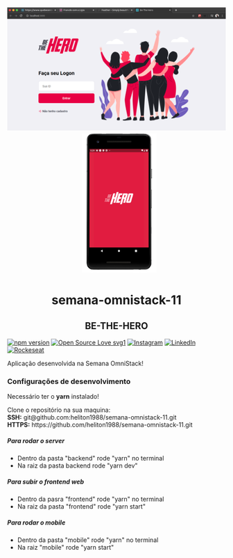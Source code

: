 <h1 align="center">
  <img alt="beTheHero" src=".github/logo.png" width="600px"  />
    &nbsp;
  <img alt="bethehero mobile" src=".github/phone.png" height="320px" />
</h1>

<h1 align="center"> semana-omnistack-11 </h1>

<h2 align="center">BE-THE-HERO</h2>
  
  [![npm version](https://badgen.net/npm/v/sequelize)](https://www.npmjs.com/package/sequelize)
  [![Open Source Love svg1](https://badges.frapsoft.com/os/v1/open-source.svg?v=103)](https://opensource.org/)
  [![Instagram](https://img.shields.io/badge/Instagram-%40black_3oy-purple)](https://www.instagram.com/black_3oy/)
  [![LinkedIn](https://img.shields.io/badge/LinkedIn-%40helitonoliveira-blue)](https://www.linkedin.com/in/helitonoliveira/)
   [![Rockeseat](https://img.shields.io/badge/Rocketsear-%40rocketseat-purple)](https://rocketseat.com.br/)

  <p> Aplicação desenvolvida na Semana OmniStack!</p>

 ### Configurações de desenvolvimento

 <p>Necessário ter o <b>yarn</b> instalado!</p>

<p>
  Clone o repositório na sua maquina:<br />
  <b>SSH:</b> git@github.com:heliton1988/semana-omnistack-11.git <br />
  <b>HTTPS:</b> https://github.com/heliton1988/semana-omnistack-11.git
</p>

##### Para rodar o server

<ul>
  <li>Dentro da pasta "backend" rode "yarn" no terminal</li>
  <li>Na raiz da pasta backend rode "yarn dev"</li>
</UL>

##### Para subir o frontend web

<ul>
  <li>Dentro da pasra "frontend" rode "yarn" no terminal</li>
  <li>Na raiz da pasta "frontend" rode "yarn start"</li>
</ul>


##### Para rodar o mobile

<ul>
  <li>Dentro da pasta "mobile" rode "yarn" no terminal</li>
  <li>Na raiz "mobile" rode "yarn start"</li>
</ul>